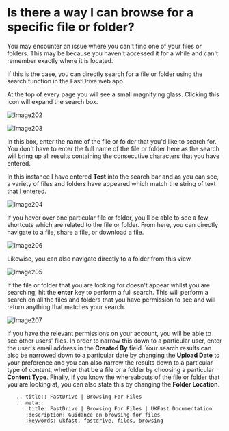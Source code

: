 # Is there a way I can browse for a specific file or folder?

You may encounter an issue where you can't find one of your files or folders. This may be because you haven't accessed it for a while and can't remember exactly where it is located.

If this is the case, you can directly search for a file or folder using the search function in the FastDrive web app.

At the top of every page you will see a small magnifying glass. Clicking this icon will expand the search box.

![Image202](files/Image202.png)

![Image203](files/Image203.png)

In this box, enter the name of the file or folder that you'd like to search for. You don't have to enter the full name of the file or
folder here as the search will bring up all results containing the consecutive characters that you have entered.

In this instance I have entered __Test__ into the search bar and as you can see, a variety of files and folders have appeared which match the string of text that I entered.

![Image204](files/Image204.png)

If you hover over one particular file or folder, you'll be able to see a few shortcuts which are related to the file or folder. From here, you can directly navigate to a file, share a file, or download a file.

![Image206](files/Image206.png)

Likewise, you can also navigate directly to a folder from this view.

![Image205](files/Image205.png)

If the file or folder that you are looking for doesn't appear whilst you are searching, hit the __enter__ key to perform a full search. This will perform a search on all the files and folders that you have permission to see and will return anything that matches your search.

![Image207](files/Image207.png)

If you have the relevant permissions on your account, you will be able to see other users' files. In order to narrow this down to a particular user, enter the user's email address in the __Created By__ field. Your search results can also be narrowed down to a particular date by changing the __Upload Date__ to your preference and you can also narrow the results down to a particular type of content, whether that be a file or a folder by choosing a particular __Content Type__. Finally, if you know the whereabouts of the file or folder that you are looking at, you can also state this by changing the __Folder Location__.


```eval_rst
   .. title:: FastDrive | Browsing For Files
   .. meta::
      :title: FastDrive | Browsing For Files | UKFast Documentation
      :description: Guidance on browsing for files
      :keywords: ukfast, fastdrive, files, browsing
```
